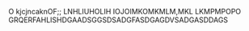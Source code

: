 O
kjcjncaknOF;;
LNHLIUHOLIH
IOJOIMKOMKMLM,MKL
LKMPMPOPO
GRQERFAHLISHDGAADSGGSDSADGFASDGAGDVSADGASDDAGS
